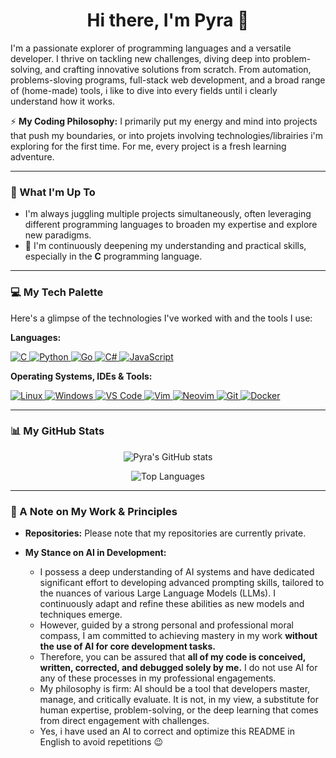 <div align="center">
  <h1>Hi there, I'm Pyra 👋</h1>
</div>

I'm a passionate explorer of programming languages and a versatile developer. I thrive on tackling new challenges, diving deep into problem-solving, and crafting innovative solutions from scratch.
From automation, problems-sloving programs, full-stack web development, and a broad range of (home-made) tools, i like to dive into every fields until i clearly understand how it works.

⚡ **My Coding Philosophy:** I primarily put my energy and mind into projects that push my boundaries, or into projets involving technologies/librairies i'm exploring for the first time. For me, every project is a fresh learning adventure.

---

### 🔭 What I'm Up To

* I'm always juggling multiple projects simultaneously, often leveraging different programming languages to broaden my expertise and explore new paradigms.
* 🌱 I'm continuously deepening my understanding and practical skills, especially in the **C** programming language.

---

### 💻 My Tech Palette

Here's a glimpse of the technologies I've worked with and the tools I use:

**Languages:**
<p align="left">
  <a href="https://en.wikipedia.org/wiki/C_(programming_language)" target="_blank" rel="noreferrer">
    <img src="https://img.shields.io/badge/C-A8B9CC?style=for-the-badge&logo=c&logoColor=white" alt="C"/>
  </a>
  <a href="https://www.python.org" target="_blank" rel="noreferrer">
    <img src="https://img.shields.io/badge/python-3670A0?style=for-the-badge&logo=python&logoColor=ffdd54" alt="Python"/>
  </a>
  <a href="https://golang.org" target="_blank" rel="noreferrer">
    <img src="https://img.shields.io/badge/Go-00ADD8?style=for-the-badge&logo=go&logoColor=white" alt="Go"/>
  </a>
  <a href="https://docs.microsoft.com/en-us/dotnet/csharp/" target="_blank" rel="noreferrer">
    <img src="https://img.shields.io/badge/C%23-239120?style=for-the-badge&logo=c-sharp&logoColor=white" alt="C#"/>
  </a>
  <a href="https://developer.mozilla.org/en-US/docs/Web/JavaScript" target="_blank" rel="noreferrer">
    <img src="https://img.shields.io/badge/javascript-%23323330.svg?style=for-the-badge&logo=javascript&logoColor=%23F7DF1E" alt="JavaScript"/>
  </a>
</p>

**Operating Systems, IDEs & Tools:**
<p align="left">
  <a href="https://www.linux.org/" target="_blank" rel="noreferrer">
    <img src="https://img.shields.io/badge/Linux-FCC624?style=for-the-badge&logo=linux&logoColor=black" alt="Linux"/>
  </a>
  <a href="https://www.microsoft.com/windows" target="_blank" rel="noreferrer">
    <img src="https://img.shields.io/badge/Windows-0078D6?style=for-the-badge&logo=windows&logoColor=white" alt="Windows"/>
  </a>
  <a href="https://code.visualstudio.com/" target="_blank" rel="noreferrer">
    <img src="https://img.shields.io/badge/Visual%20Studio%20Code-007ACC?style=for-the-badge&logo=visual-studio-code&logoColor=white" alt="VS Code"/>
  </a>
  <a href="https://www.vim.org/" target="_blank" rel="noreferrer">
    <img src="https://img.shields.io/badge/VIM-%23019733.svg?style=for-the-badge&logo=vim&logoColor=white" alt="Vim"/>
  </a>
  <a href="https://neovim.io/" target="_blank" rel="noreferrer">
    <img src="https://img.shields.io/badge/NeoVim-%2357A143.svg?style=for-the-badge&logo=neovim&logoColor=white" alt="Neovim"/>
  </a>
  <a href="https://git-scm.com/" target="_blank" rel="noreferrer">
    <img src="https://img.shields.io/badge/git-%23F05033.svg?style=for-the-badge&logo=git&logoColor=white" alt="Git"/>
  </a>
  <a href="https://www.docker.com/" target="_blank" rel="noreferrer">
    <img src="https://img.shields.io/badge/docker-%230db7ed.svg?style=for-the-badge&logo=docker&logoColor=white" alt="Docker"/>
  </a>
</p>

---

### 📊 My GitHub Stats

<p align="center">
  <img src="https://github-readme-stats.vercel.app/api?username=pyramyds&show_icons=true&theme=tokyonight&rank_icon=github&hide_border=true" alt="Pyra's GitHub stats" />
</p>
<p align="center">
  <img src="https://github-readme-stats.vercel.app/api/top-langs/?username=pyramyds&layout=compact&theme=tokyonight&hide_border=true" alt="Top Languages" />
</p>

---
### 📝 A Note on My Work & Principles

* **Repositories:** Please note that my repositories are currently private.

* **My Stance on AI in Development:**
    * I possess a deep understanding of AI systems and have dedicated significant effort to developing advanced prompting skills, tailored to the nuances of various Large Language Models (LLMs). I continuously adapt and refine these abilities as new models and techniques emerge.
    * However, guided by a strong personal and professional moral compass, I am committed to achieving mastery in my work **without the use of AI for core development tasks.**
    * Therefore, you can be assured that **all of my code is conceived, written, corrected, and debugged solely by me.** I do not use AI for any of these processes in my professional engagements.
    * My philosophy is firm: AI should be a tool that developers master, manage, and critically evaluate. It is not, in my view, a substitute for human expertise, problem-solving, or the deep learning that comes from direct engagement with challenges.
    * Yes, i have used an AI to correct and optimize this README in English to avoid repetitions 😉
